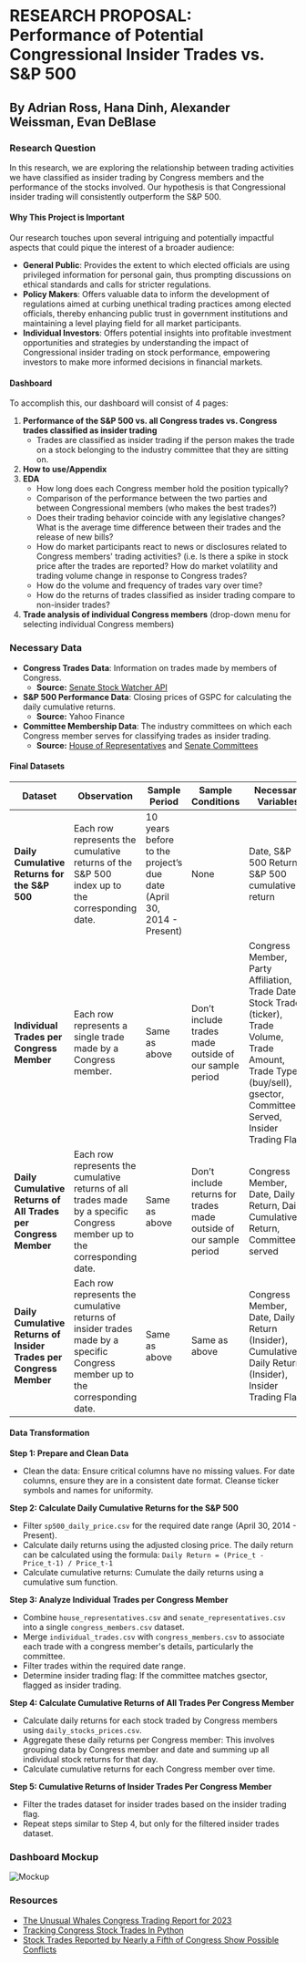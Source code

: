 # RESEARCH PROPOSAL: Performance of Potential Congressional Insider Trades vs. S&P 500

## By Adrian Ross, Hana Dinh, Alexander Weissman, Evan DeBlase

### Research Question

In this research, we are exploring the relationship between trading activities we have classified as insider trading by Congress members and the performance of the stocks involved. Our hypothesis is that Congressional insider trading will consistently outperform the S&P 500.

#### Why This Project is Important

Our research touches upon several intriguing and potentially impactful aspects that could pique the interest of a broader audience: 

- **General Public**: Provides the extent to which elected officials are using privileged information for personal gain, thus prompting discussions on ethical standards and calls for stricter regulations.
- **Policy Makers**: Offers valuable data to inform the development of regulations aimed at curbing unethical trading practices among elected officials, thereby enhancing public trust in government institutions and maintaining a level playing field for all market participants.
- **Individual Investors**: Offers potential insights into profitable investment opportunities and strategies by understanding the impact of Congressional insider trading on stock performance, empowering investors to make more informed decisions in financial markets.

#### Dashboard

To accomplish this, our dashboard will consist of 4 pages:

1. **Performance of the S&P 500 vs. all Congress trades vs. Congress trades classified as insider trading**
   - Trades are classified as insider trading if the person makes the trade on a stock belonging to the industry committee that they are sitting on.
2. **How to use/Appendix**
3. **EDA**
   - How long does each Congress member hold the position typically?
   - Comparison of the performance between the two parties and between Congressional members (who makes the best trades?)
   - Does their trading behavior coincide with any legislative changes? What is the average time difference between their trades and the release of new bills?
   - How do market participants react to news or disclosures related to Congress members' trading activities? (i.e. Is there a spike in stock price after the trades are reported? How do market volatility and trading volume change in response to Congress trades?
   - How do the volume and frequency of trades vary over time?
   - How do the returns of trades classified as insider trading compare to non-insider trades?
4. **Trade analysis of individual Congress members** (drop-down menu for selecting individual Congress members)

### Necessary Data

- **Congress Trades Data**: Information on trades made by members of Congress.
  - **Source:** [Senate Stock Watcher API](https://senatestockwatcher.com/api)
- **S&P 500 Performance Data**: Closing prices of GSPC for calculating the daily cumulative returns.
  - **Source:** Yahoo Finance
- **Committee Membership Data**: The industry committees on which each Congress member serves for classifying trades as insider trading.
  - **Source:** [House of Representatives](https://www.house.gov/representatives) and [Senate Committees](https://www.senate.gov/committees/membership.htm)

#### Final Datasets

| Dataset                         | Observation                                           | Sample Period                 | Sample Conditions                           | Necessary Variables                                                                                              |
|---------------------------------|-------------------------------------------------------|-------------------------------|---------------------------------------------|-----------------------------------------------------------------------------------------------------------------|
| **Daily Cumulative Returns for the S&P 500** | Each row represents the cumulative returns of the S&P 500 index up to the corresponding date. | 10 years before to the project’s due date (April 30, 2014 - Present) | None                                    | Date, S&P 500 Return, S&P 500 cumulative return                                                                |
| **Individual Trades per Congress Member**    | Each row represents a single trade made by a Congress member.                     | Same as above                 | Don’t include trades made outside of our sample period | Congress Member, Party Affiliation, Trade Date, Stock Traded (ticker), Trade Volume, Trade Amount, Trade Type (buy/sell), gsector, Committee(s) Served, Insider Trading Flag |
| **Daily Cumulative Returns of All Trades per Congress Member** | Each row represents the cumulative returns of all trades made by a specific Congress member up to the corresponding date. | Same as above                 | Don’t include returns for trades made outside of our sample period | Congress Member, Date, Daily Return, Daily Cumulative Return, Committee(s) served                                |
| **Daily Cumulative Returns of Insider Trades per Congress Member** | Each row represents the cumulative returns of insider trades made by a specific Congress member up to the corresponding date. | Same as above                 | Same as above                            | Congress Member, Date, Daily Return (Insider), Cumulative Daily Return (Insider), Insider Trading Flag           |


#### Data Transformation

**Step 1: Prepare and Clean Data**
- Clean the data: Ensure critical columns have no missing values. For date columns, ensure they are in a consistent date format. Cleanse ticker symbols and names for uniformity.

**Step 2: Calculate Daily Cumulative Returns for the S&P 500**
- Filter `sp500_daily_price.csv` for the required date range (April 30, 2014 - Present).
- Calculate daily returns using the adjusted closing price. The daily return can be calculated using the formula: `Daily Return = (Price_t - Price_t-1) / Price_t-1`
- Calculate cumulative returns: Cumulate the daily returns using a cumulative sum function.

**Step 3: Analyze Individual Trades per Congress Member**
- Combine `house_representatives.csv` and `senate_representatives.csv` into a single `congress_members.csv` dataset.
- Merge `individual_trades.csv` with `congress_members.csv` to associate each trade with a congress member's details, particularly the committee.
- Filter trades within the required date range.
- Determine insider trading flag: If the committee matches gsector, flagged as insider trading.

**Step 4: Calculate Cumulative Returns of All Trades Per Congress Member**
- Calculate daily returns for each stock traded by Congress members using `daily_stocks_prices.csv`.
- Aggregate these daily returns per Congress member: This involves grouping data by Congress member and date and summing up all individual stock returns for that day.
- Calculate cumulative returns for each Congress member over time.

**Step 5: Cumulative Returns of Insider Trades Per Congress Member**
- Filter the trades dataset for insider trades based on the insider trading flag.
- Repeat steps similar to Step 4, but only for the filtered insider trades dataset.

### Dashboard Mockup
![Mockup](./mockup.svg)

### Resources
- [The Unusual Whales Congress Trading Report for 2023](https://unusualwhales.com/politics/article/congress-trading-report-2023)
- [Tracking Congress Stock Trades In Python](https://entreprenerdly.com/tracking-congress-stock-trades-in-python/)
- [Stock Trades Reported by Nearly a Fifth of Congress Show Possible Conflicts](https://www.nytimes.com/interactive/2022/09/13/us/politics/congress-stock-trading-investigation.html)
